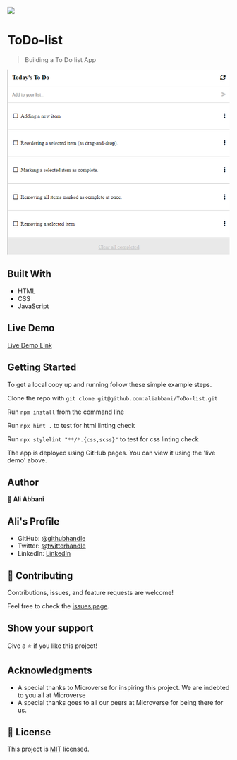![](https://img.shields.io/badge/Microverse-blueviolet)
# ToDo-list

> Building a To Do list App

![screenshot](./images/readmeTemplate.PNG)

## Built With

- HTML
- CSS
- JavaScript

## Live Demo

[Live Demo Link](https://priceless-visvesvaraya-6c31fb.netlify.app)


## Getting Started


To get a local copy up and running follow these simple example steps.

Clone the repo with `git clone git@github.com:aliabbani/ToDo-list.git`

Run `npm install` from the command line

Run `npx hint .` to test for html linting check

Run `npx stylelint "**/*.{css,scss}"` to test for css linting check 


The app is deployed using GitHub pages. You can view it using the 'live demo' above.



## Author

👤 **Ali Abbani**
## Ali's Profile
- GitHub: [@githubhandle](https://github.com/aliabbani)
- Twitter: [@twitterhandle](https://twitter.com/aliabbani)
- LinkedIn: [LinkedIn](https://www.linkedin.com/in/ali-abbani-8b6246150/)

## 🤝 Contributing

Contributions, issues, and feature requests are welcome!

Feel free to check the [issues page](https://github.com/aliabbani/ToDo-list/issues).

## Show your support

Give a ⭐️ if you like this project!

## Acknowledgments

- A special thanks to Microverse for inspiring this project. We are indebted to you all at Microverse
- A special thanks goes to all our peers at Microverse for being there for us.

## 📝 License

This project is [MIT](./MIT.md) licensed.
